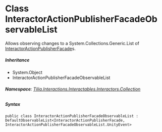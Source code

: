 # Class InteractorActionPublisherFacadeObservableList

Allows observing changes to a System.Collections.Generic.List<T> of [InteractorActionPublisherFacade]s.

##### Inheritance

* System.Object
* InteractorActionPublisherFacadeObservableList

###### **Namespace**: [Tilia.Interactions.Interactables.Interactors.Collection]

##### Syntax

```
public class InteractorActionPublisherFacadeObservableList : DefaultObservableList<InteractorActionPublisherFacade, InteractorActionPublisherFacadeObservableList.UnityEvent>
```

[InteractorActionPublisherFacade]: Tilia.Interactions.Interactables.Interactors.InteractorActionPublisherFacade.md
[Tilia.Interactions.Interactables.Interactors.Collection]: README.md